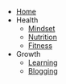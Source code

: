 * [Home](/)
* Health
  * [Mindset](mindset/)
  * [Nutrition](nutrition/)
  * [Fitness](fitness/)
* Growth
  * [Learning](learning/)
  * [Blogging](blogging/)

